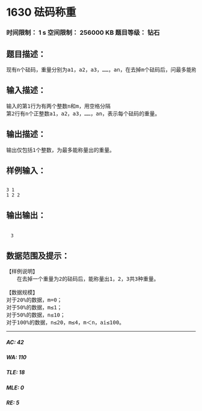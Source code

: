 # 1630 砝码称重   
### 时间限制： 1 s     空间限制： 256000 KB     题目等级： 钻石  
## 题目描述：  

<pre>
现有n个砝码，重量分别为a1，a2，a3，……，an，在去掉m个砝码后，问最多能称量出多少不同的重量（不包括0）。
</pre>
  
  
## 输入描述：  

<pre>
输入的第1行为有两个整数n和m，用空格分隔
第2行有n个正整数a1，a2，a3，……，an，表示每个砝码的重量。
</pre>
  
  
## 输出描述：  

<pre>
输出仅包括1个整数，为最多能称量出的重量。
</pre>
  
  
## 样例输入：  

<pre><code>
3 1
1 2 2
</code></pre>
  
  
## 输出输出：  

<pre><code>
　3
</code></pre>
  
  
## 数据范围及提示：  

<pre>
【样例说明】
　　在去掉一个重量为2的砝码后，能称量出1，2，3共3种重量。
 
【数据规模】
对于20%的数据，m=0；
对于50%的数据，m≤1；
对于50%的数据，n≤10；
对于100%的数据，n≤20，m≤4，m＜n，ai≤100。
</pre>
  
  
***  

##### AC: 42  
##### WA: 110  
##### TLE: 18  
##### MLE: 0  
##### RE: 5  
